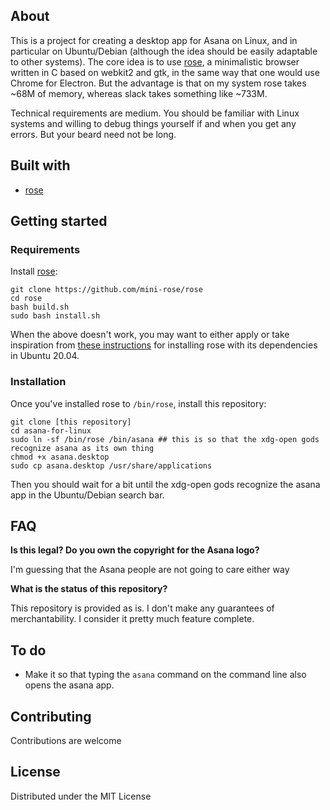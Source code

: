 ## About 

This is a project for creating a desktop app for Asana on Linux, and in particular on Ubuntu/Debian (although the idea should be easily adaptable to other systems). The core idea is to use [rose](https://github.com/mini-rose/rose), a minimalistic browser written in C based on webkit2 and gtk, in the same way that one would use Chrome for Electron. But the advantage is that on my system rose takes ~68M of memory, whereas slack takes something like ~733M.

Technical requirements are medium. You should be familiar with Linux systems and willing to debug things yourself if and when you get any errors. But your beard need not be long.

## Built with

- [rose](https://github.com/mini-rose/rose)

## Getting started

### Requirements

Install [rose](https://github.com/mini-rose/rose):

```
git clone https://github.com/mini-rose/rose
cd rose
bash build.sh
sudo bash install.sh
```

When the above doesn't work, you may want to either apply or take inspiration from [these instructions](https://github.com/mini-rose/rose/blob/master/user-scripts/ubuntu-20.04/install-with-dependencies.sh) for installing rose with its dependencies in Ubuntu 20.04.

### Installation

Once you've installed rose to `/bin/rose`, install this repository:

```
git clone [this repository]
cd asana-for-linux
sudo ln -sf /bin/rose /bin/asana ## this is so that the xdg-open gods recognize asana as its own thing
chmod +x asana.desktop
sudo cp asana.desktop /usr/share/applications
```

Then you should wait for a bit until the xdg-open gods recognize the asana app in the Ubuntu/Debian search bar.

## FAQ

**Is this legal? Do you own the copyright for the Asana logo?**

I'm guessing that the Asana people are not going to care either way

**What is the status of this repository?**

This repository is provided as is. I don't make any guarantees of merchantability. I consider it pretty much feature complete.

## To do 

- Make it so that typing the `asana` command on the command line also opens the asana app.

## Contributing

Contributions are welcome

## License

Distributed under the MIT License
